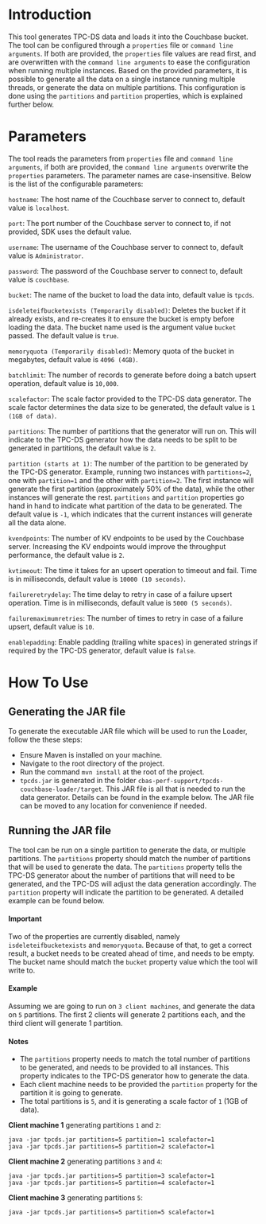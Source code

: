 # Introduction
This tool generates TPC-DS data and loads it into the Couchbase bucket. The tool can be configured through a `properties`
file or `command line arguments`. If both are provided, the `properties` file values are read first, and are overwritten
with the `command line arguments` to ease the configuration when running multiple instances. Based on the provided
parameters, it is possible to generate all the data on a single instance running multiple threads, or generate the
data on multiple partitions. This configuration is done using the `partitions` and `partition` properties, which is
explained further below.

# Parameters
The tool reads the parameters from `properties` file and `command line arguments`, if both are provided, the `command
line arguments` overwrite the `properties` parameters. The parameter names are case-insensitive. Below is the list of
the configurable parameters:

`hostname`: The host name of the Couchbase server to connect to, default value is `localhost`.

`port`: The port number of the Couchbase server to connect to, if not provided, SDK uses the default value.

`username`: The username of the Couchbase server to connect to, default value is `Administrator`.

`password`: The password of the Couchbase server to connect to, default value is `couchbase`.

`bucket`: The name of the bucket to load the data into, default value is `tpcds`.

`isdeleteifbucketexists (Temporarily disabled)`: Deletes the bucket if it already exists, and re-creates it to ensure
the bucket is empty before loading the data. The bucket name used is the argument value `bucket` passed. The default
value is `true`.

`memoryquota (Temporarily disabled)`: Memory quota of the bucket in megabytes, default value is `4096 (4GB)`.

`batchlimit`: The number of records to generate before doing a batch upsert operation, default value is `10,000`.

`scalefactor`: The scale factor provided to the TPC-DS data generator. The scale factor determines the data size
to be generated, the default value is `1 (1GB of data)`.

`partitions`: The number of partitions that the generator will run on. This will indicate to the TPC-DS generator how
the data needs to be split to be generated in partitions, the default value is `2`.

`partition (starts at 1)`: The number of the partition to be generated by the TPC-DS generator. Example, running two
instances with `partitions=2`, one with `partition=1` and the other with `partition=2`. The first instance will generate
the first partition (approximately 50% of the data), while the other instances will generate the rest. `partitions` and
`partition` properties go hand in hand to indicate what partition of the data to be generated. The default value is
`-1`, which indicates that the current instances will generate all the data alone.

`kvendpoints`: The number of KV endpoints to be used by the Couchbase server. Increasing the KV endpoints would improve
the throughput performance, the default value is `2`.

`kvtimeout`: The time it takes for an upsert operation to timeout and fail. Time is in milliseconds, default value is
`10000 (10 seconds)`.

`failureretrydelay`: The time delay to retry in case of a failure upsert operation. Time is in milliseconds, default
value is `5000 (5 seconds)`.

`failuremaximumretries`: The number of times to retry in case of a failure upsert, default value is `10`.

`enablepadding`: Enable padding (trailing white spaces) in generated strings if required by the TPC-DS generator,
default value is `false`.

# How To Use
## Generating the JAR file
To generate the executable JAR file which will be used to run the Loader, follow the these steps:
- Ensure Maven is installed on your machine.
- Navigate to the root directory of the project.
- Run the command `mvn install` at the root of the project.
- `tpcds.jar` is generated in the folder `cbas-perf-support/tpcds-couchbase-loader/target`. This JAR file is all that is
needed to run the data generator. Details can be found in the example below. The JAR file can be moved to any location
for convenience if needed.

## Running the JAR file
The tool can be run on a single partition to generate the data, or multiple partitions. The `partitions` property should
match the number of partitions that will be used to generate the data. The `partitions` property tells the TPC-DS
generator about the number of partitions that will need to be generated, and the TPC-DS will adjust the data generation
accordingly. The `partition` property will indicate the partition to be generated. A detailed example can be found below.

#### Important
Two of the properties are currently disabled, namely `isdeleteifbucketexists` and `memoryquota`. Because of that, to
get a correct result, a bucket needs to be created ahead of time, and needs to be empty. The bucket name should match
the `bucket` property value which the tool will write to.

#### Example
Assuming we are going to run on `3 client machines`, and generate the data on `5` partitions. The first 2 clients will
generate 2 partitions each, and the third client will generate 1 partition.

#### Notes
- The `partitions` property needs to match the total number of partitions to be generated, and needs
to be provided to all instances. This property indicates to the TPC-DS generator how to generate the data.
- Each client machine needs to be provided the `partition` property for the partition it is going to generate.
- The total partitions is `5`, and it is generating a scale factor of `1` (1GB of data).

**Client machine 1** generating partitions `1` and `2`:
```
java -jar tpcds.jar partitions=5 partition=1 scalefactor=1
java -jar tpcds.jar partitions=5 partition=2 scalefactor=1
```

**Client machine 2** generating partitions `3` and `4`:
```
java -jar tpcds.jar partitions=5 partition=3 scalefactor=1
java -jar tpcds.jar partitions=5 partition=4 scalefactor=1
```

**Client machine 3** generating partitions `5`:
```
java -jar tpcds.jar partitions=5 partition=5 scalefactor=1
```